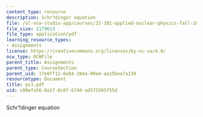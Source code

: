 ```yaml
---
content_type: resource
description: Schr?dinger equation
file: /ol-ocw-studio-app/courses/22-101-applied-nuclear-physics-fall-2003/c80efa560a1f8c8f67d4ad575505f55d_ps3.pdf
file_size: 1179613
file_type: application/pdf
learning_resource_types:
- Assignments
license: https://creativecommons.org/licenses/by-nc-sa/4.0/
ocw_type: OCWFile
parent_title: Assignments
parent_type: CourseSection
parent_uid: 17e8ff12-6e84-284a-09e4-aa15bea7a139
resourcetype: Document
title: ps3.pdf
uid: c80efa56-0a1f-8c8f-67d4-ad575505f55d
---
```

Schr?dinger equation